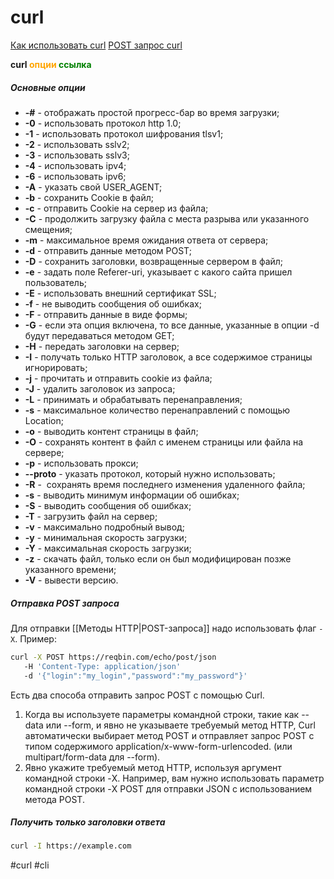 # curl

[Как использовать curl](https://losst.pro/kak-polzovatsya-curl)
[POST запрос curl](https://reqbin.com/req/c-dwjszac0/curl-post-json-example)

**curl <span style="color:orange">опции</span> <span style="color:green">ссылка</span>**

##### Основные опции

-   **-#** - отображать простой прогресс-бар во время загрузки;
-   **-0** - использовать протокол http 1.0;
-   **-1** - использовать протокол шифрования tlsv1;
-   **-2** - использовать sslv2;
-   **-3** - использовать sslv3;
-   **-4** - использовать ipv4;
-   **-6** - использовать ipv6;
-   **-A** - указать свой USER_AGENT;
-   **-b** - сохранить Cookie в файл;
-   **-c** - отправить Cookie на сервер из файла;
-   **-C** - продолжить загрузку файла с места разрыва или указанного смещения;
-   **-m** - максимальное время ожидания ответа от сервера;
-   **-d** - отправить данные методом POST;
-   **-D** - сохранить заголовки, возвращенные сервером в файл;
-   **-e** - задать поле Referer-uri, указывает с какого сайта пришел пользователь;
-   **-E** - использовать внешний сертификат SSL;
-   **-f** - не выводить сообщения об ошибках;
-   **-F** - отправить данные в виде формы;
-   **-G** - если эта опция включена, то все данные, указанные в опции -d будут передаваться методом GET;
-   **-H** - передать заголовки на сервер;
-   **-I** - получать только HTTP заголовок, а все содержимое страницы игнорировать;
-   **-j** - прочитать и отправить cookie из файла;
-   **-J** - удалить заголовок из запроса;
-   **-L** - принимать и обрабатывать перенаправления;
-   **-s** - максимальное количество перенаправлений с помощью Location;
-   **-o** - выводить контент страницы в файл;
-   **-O** - сохранять контент в файл с именем страницы или файла на сервере;
-   **-p** - использовать прокси;
-   **--proto** - указать протокол, который нужно использовать;
-   **-R** -  сохранять время последнего изменения удаленного файла;
-   **-s** - выводить минимум информации об ошибках;
-   **-S** - выводить сообщения об ошибках;
-   **-T** - загрузить файл на сервер;
-   **-v** - максимально подробный вывод;
-   **-y** - минимальная скорость загрузки;
-   **-Y** - максимальная скорость загрузки;
-   **-z** - скачать файл, только если он был модифицирован позже указанного времени;
-   **-V** - вывести версию.

##### Отправка POST запроса
Для отправки [[Методы HTTP|POST-запроса]] надо использовать флаг `-X`. Пример:
```bash
curl -X POST https://reqbin.com/echo/post/json
   -H 'Content-Type: application/json'
   -d '{"login":"my_login","password":"my_password"}'
```

Есть два способа отправить запрос POST с помощью Curl.

1.  Когда вы используете параметры командной строки, такие как --data или --form, и явно не указываете требуемый метод HTTP, Curl автоматически выбирает метод POST и отправляет запрос POST с типом содержимого application/x-www-form-urlencoded. (или multipart/form-data для --form).
2.  Явно укажите требуемый метод HTTP, используя аргумент командной строки -X. Например, вам нужно использовать параметр командной строки -X POST для отправки JSON с использованием метода POST.

##### Получить только заголовки ответа

```bash
curl -I https://example.com
```


#curl #cli